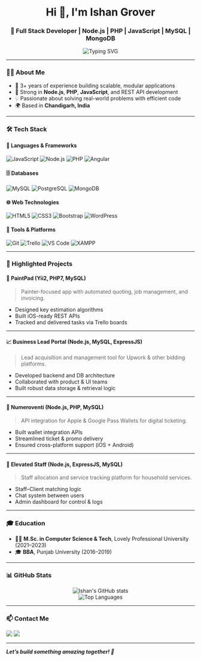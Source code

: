 <h1 align="center">Hi 👋, I'm Ishan Grover</h1>
<h3 align="center">🚀 Full Stack Developer | Node.js | PHP | JavaScript | MySQL | MongoDB</h3>

<p align="center">
  <img src="https://readme-typing-svg.demolab.com?font=Fira+Code&duration=3000&pause=1000&center=true&width=435&lines=3.1%2B+Years+of+Professional+Experience;Backend-Focused+Full+Stack+Developer;Clean+Code+%7C+Scalable+Architecture+%7C+API+Expert" alt="Typing SVG" />
</p>

---

### 🧑‍💻 About Me

- 💼 3+ years of experience building scalable, modular applications  
- 🧠 Strong in **Node.js**, **PHP**, **JavaScript**, and REST API development  
- 💡 Passionate about solving real-world problems with efficient code  
- 🌍 Based in **Chandigarh, India**

---

### 🛠 Tech Stack

#### 🚀 Languages & Frameworks
![JavaScript](https://img.shields.io/badge/-JavaScript-F7DF1E?logo=javascript&logoColor=black&style=flat)
![Node.js](https://img.shields.io/badge/-Node.js-339933?logo=node.js&logoColor=white&style=flat)
![PHP](https://img.shields.io/badge/-PHP-777BB4?logo=php&logoColor=white&style=flat)
![Angular](https://img.shields.io/badge/-Angular-DD0031?logo=angular&logoColor=white&style=flat)

#### 🗄️ Databases
![MySQL](https://img.shields.io/badge/-MySQL-4479A1?logo=mysql&logoColor=white&style=flat)
![PostgreSQL](https://img.shields.io/badge/-PostgreSQL-336791?logo=postgresql&logoColor=white&style=flat)
![MongoDB](https://img.shields.io/badge/-MongoDB-47A248?logo=mongodb&logoColor=white&style=flat)

#### 🌐 Web Technologies
![HTML5](https://img.shields.io/badge/-HTML5-E34F26?logo=html5&logoColor=white&style=flat)
![CSS3](https://img.shields.io/badge/-CSS3-1572B6?logo=css3&logoColor=white&style=flat)
![Bootstrap](https://img.shields.io/badge/-Bootstrap-7952B3?logo=bootstrap&logoColor=white&style=flat)
![WordPress](https://img.shields.io/badge/-WordPress-21759B?logo=wordpress&logoColor=white&style=flat)

#### 🧰 Tools & Platforms
![Git](https://img.shields.io/badge/-Git-F05032?logo=git&logoColor=white&style=flat)
![Trello](https://img.shields.io/badge/-Trello-0052CC?logo=trello&logoColor=white&style=flat)
![VS Code](https://img.shields.io/badge/-VSCode-007ACC?logo=visual-studio-code&logoColor=white&style=flat)
![XAMPP](https://img.shields.io/badge/-XAMPP-FB7A24?logo=xampp&logoColor=white&style=flat)

---

### 📌 Highlighted Projects

#### 🎨 PaintPad (Yii2, PHP7, MySQL)
> Painter-focused app with automated quoting, job management, and invoicing.

- Designed key estimation algorithms  
- Built iOS-ready REST APIs  
- Tracked and delivered tasks via Trello boards

---

#### 📈 Business Lead Portal (Node.js, MySQL, ExpressJS)
> Lead acquisition and management tool for Upwork & other bidding platforms.

- Developed backend and DB architecture  
- Collaborated with product & UI teams  
- Built robust data storage & retrieval logic

---

#### 🎫 Numeroventi (Node.js, PHP, MySQL)
> API integration for Apple & Google Pass Wallets for digital ticketing.

- Built wallet integration APIs  
- Streamlined ticket & promo delivery  
- Ensured cross-platform support (iOS + Android)

---

#### 🧹 Elevated Staff (Node.js, ExpressJS, MySQL)
> Staff allocation and service tracking platform for household services.

- Staff–Client matching logic  
- Chat system between users  
- Admin dashboard for control & logs

---

### 🎓 Education

- 🧑‍🎓 **M.Sc. in Computer Science & Tech**, Lovely Professional University (2021–2023)  
- 🎓 **BBA**, Punjab University (2016–2019)

---

### 📊 GitHub Stats

<p align="center">
  <img src="https://github-readme-stats.vercel.app/api?username=ishangrover&show_icons=true&theme=radical" alt="Ishan's GitHub stats" />
  <br />
  <img src="https://github-readme-stats.vercel.app/api/top-langs/?username=ishangrover&layout=compact&theme=radical" alt="Top Languages" />
</p>

---

### 📫 Contact Me

<p>
  <a href="mailto:ishangrover13@gmail.com"><img src="https://img.shields.io/badge/Email-Contact-blue?style=for-the-badge&logo=gmail"></a>
  <a href="https://www.linkedin.com/in/ishangrover" target="_blank"><img src="https://img.shields.io/badge/LinkedIn-Profile-blue?style=for-the-badge&logo=linkedin"></a>
</p>

---

_**Let’s build something amazing together! 🚀**_

